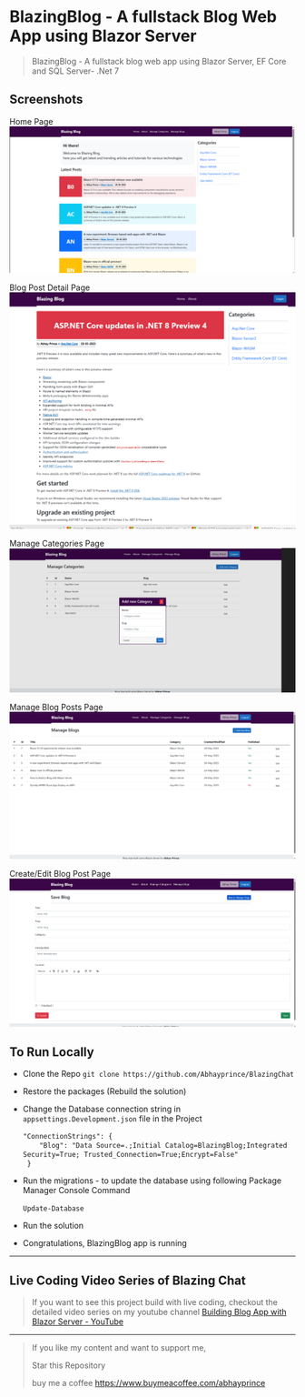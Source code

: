 # BlazingBlog - A fullstack Blog Web App using Blazor Server 
> BlazingBlog - A fullstack blog web app using Blazor Server, EF Core and SQL Server- .Net 7

## Screenshots
Home Page
![Blazing-Blog-Home-Page-Abhay-Prince](https://raw.githubusercontent.com/Abhayprince/BlazingBlog/master/screenshots/1.png)

Blog Post Detail Page
![Blazing-Blog-Detail-Page-Abhay-Prince](https://raw.githubusercontent.com/Abhayprince/BlazingBlog/master/screenshots/2.png)

Manage Categories Page
![Blazing-Blog-Manage-Categories-Page-Abhay-Prince](https://raw.githubusercontent.com/Abhayprince/BlazingBlog/master/screenshots/3.png)

Manage Blog Posts Page
![Blazing-Blog-Manage-Blog-Page-Abhay-Prince](https://raw.githubusercontent.com/Abhayprince/BlazingBlog/master/screenshots/4.png)

Create/Edit Blog Post Page
![Blazing-Blog-Save-Blog-Page-Abhay-Prince](https://raw.githubusercontent.com/Abhayprince/BlazingBlog/master/screenshots/5.png)

## To Run Locally
- Clone the Repo
    `git clone https://github.com/Abhayprince/BlazingChat `
    
- Restore the packages (Rebuild the solution)
    
- Change the Database connection string in `appsettings.Development.json` file in the Project
    ```
    "ConnectionStrings": {
        "Blog": "Data Source=.;Initial Catalog=BlazingBlog;Integrated Security=True; Trusted_Connection=True;Encrypt=False"
     }
     ``` 
     
- Run the migrations - to update the database using following Package Manager Console Command
    
    `Update-Database`

- Run the solution

- Congratulations, BlazingBlog  app is running
---------------------------------------
## Live Coding Video Series of Blazing Chat
> If you want to see this project build with live coding, checkout the detailed video series on my youtube channel
> [Building Blog App with Blazor Server - YouTube](https://www.youtube.com/playlist?list=PLlgYGDJXMjDZa3WCMX31rkyKo6wXUL8qf)

-------------------------------

> If you like my content and want to support me, 
> 
> Star this Repository
> 
> buy me a coffee https://www.buymeacoffee.com/abhayprince

